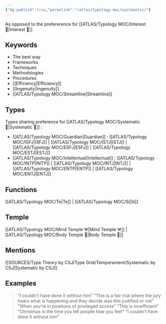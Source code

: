 ```yaml
---
{"dg-publish":true,"permalink":"/atlas/typology-moc/systematic/"}
---
```


As opposed to the prefererence for [[ATLAS/Typology MOC/Interest 🤝\|Interest 🤝]]

## Keywords 
- The best way 
- Frameworks
- Techniques
- Methodologies
- Procedures
- [[Efficiency\|Efficiency]]
- [[Ingenuity\|Ingenuity]]
- [[ATLAS/Typology MOC/Streamline\|Streamline]]

## Types 
Types sharing preference for [[ATLAS/Typology MOC/Systematic 🔧\|Systematic 🔧]] : 
- [[ATLAS/Typology MOC/Guardian\|Guardian]] : [[ATLAS/Typology MOC/ISFJ\|ISFJ]] | [[ATLAS/Typology MOC/ISTJ\|ISTJ]] | [[ATLAS/Typology MOC/ESFJ\|ESFJ]] | [[ATLAS/Typology MOC/ESTJ\|ESTJ]]
- [[ATLAS/Typology MOC/Intellectual\|Intellectual]] : [[ATLAS/Typology MOC/INTP\|INTP]] | [[ATLAS/Typology MOC/INTJ\|INTJ]] | [[ATLAS/Typology MOC/ENTP\|ENTP]] | [[ATLAS/Typology MOC/ENTJ\|ENTJ]] 

## Functions 
[[ATLAS/Typology MOC/Te\|Te]] | [[ATLAS/Typology MOC/Si\|Si]]

## Temple 
[[ATLAS/Typology MOC/Mind Temple ⚒️\|Mind Temple ⚒️]] | [[ATLAS/Typology MOC/Body Temple 🌳\|Body Temple 🌳]]

## Mentions
[[SOURCES/Type Theory by CSJ/Type Grid/Temperament/Systematic by CSJ\|Systematic by CSJ]]

## Examples
>"I couldn't have done it without him"
>"This is a fair trial where the jury hears what is happening and they decide was this justified or not"
>"When you're in positions of privileged access"
>"This is innefficient"
>"Christmas is the time you tell people how you feel"
>"I couldn't have done it without him"